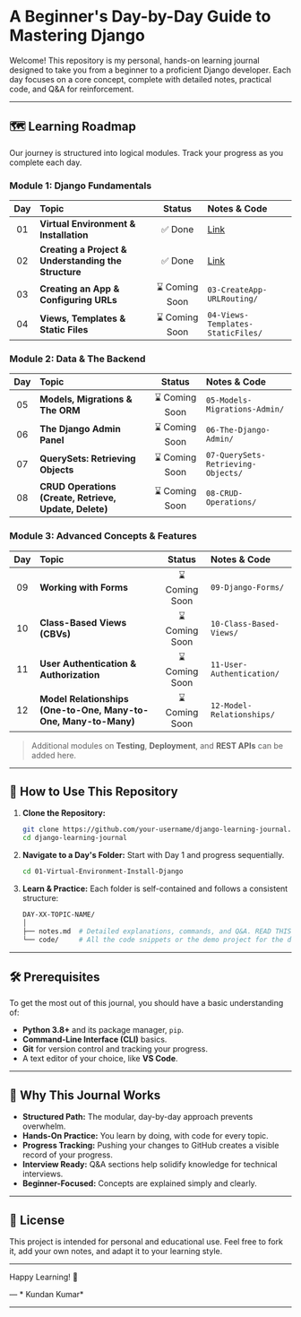 # A Beginner's Day-by-Day Guide to Mastering Django

Welcome\! This repository is my personal, hands-on learning journal designed to take you from a beginner to a proficient Django developer. Each day focuses on a core concept, complete with detailed notes, practical code, and Q\&A for reinforcement.

-----

## 🗺️ Learning Roadmap

Our journey is structured into logical modules. Track your progress as you complete each day.

### Module 1: Django Fundamentals

| Day | Topic | Status | Notes & Code |
|:---:|:------|:------:|:-------------|
| 01 | **Virtual Environment & Installation** | ✅ Done | [Link](https://www.google.com/search?q=./01-Virtual-Environment-Install-Django/) |
| 02 | **Creating a Project & Understanding the Structure** | ✅ Done | [Link](https://www.google.com/search?q=./02-StartProject-ProjectStructure/) |
| 03 | **Creating an App & Configuring URLs** | ⌛ Coming Soon | `03-CreateApp-URLRouting/` |
| 04 | **Views, Templates & Static Files** | ⌛ Coming Soon | `04-Views-Templates-StaticFiles/` |

### Module 2: Data & The Backend

| Day | Topic | Status | Notes & Code |
|:---:|:------|:------:|:-------------|
| 05 | **Models, Migrations & The ORM** | ⌛ Coming Soon | `05-Models-Migrations-Admin/` |
| 06 | **The Django Admin Panel** | ⌛ Coming Soon | `06-The-Django-Admin/` |
| 07 | **QuerySets: Retrieving Objects** | ⌛ Coming Soon | `07-QuerySets-Retrieving-Objects/` |
| 08 | **CRUD Operations (Create, Retrieve, Update, Delete)** | ⌛ Coming Soon | `08-CRUD-Operations/` |

### Module 3: Advanced Concepts & Features

| Day | Topic | Status | Notes & Code |
|:---:|:------|:------:|:-------------|
| 09 | **Working with Forms** | ⌛ Coming Soon | `09-Django-Forms/` |
| 10 | **Class-Based Views (CBVs)** | ⌛ Coming Soon | `10-Class-Based-Views/` |
| 11 | **User Authentication & Authorization** | ⌛ Coming Soon | `11-User-Authentication/` |
| 12 | **Model Relationships (One-to-One, Many-to-One, Many-to-Many)** | ⌛ Coming Soon | `12-Model-Relationships/` |

> Additional modules on **Testing**, **Deployment**, and **REST APIs** can be added here.

-----

## 🚀 How to Use This Repository

1.  **Clone the Repository:**

    ```bash
    git clone https://github.com/your-username/django-learning-journal.git
    cd django-learning-journal
    ```

2.  **Navigate to a Day's Folder:**
    Start with Day 1 and progress sequentially.

    ```bash
    cd 01-Virtual-Environment-Install-Django
    ```

3.  **Learn & Practice:**
    Each folder is self-contained and follows a consistent structure:

    ```bash
    DAY-XX-TOPIC-NAME/
    │
    ├── notes.md  # Detailed explanations, commands, and Q&A. READ THIS FIRST.
    └── code/     # All the code snippets or the demo project for the day.
    ```

-----

## 🛠️ Prerequisites

To get the most out of this journal, you should have a basic understanding of:

  * **Python 3.8+** and its package manager, `pip`.
  * **Command-Line Interface (CLI)** basics.
  * **Git** for version control and tracking your progress.
  * A text editor of your choice, like **VS Code**.

-----

## 🌟 Why This Journal Works

  * **Structured Path:** The modular, day-by-day approach prevents overwhelm.
  * **Hands-On Practice:** You learn by doing, with code for every topic.
  * **Progress Tracking:** Pushing your changes to GitHub creates a visible record of your progress.
  * **Interview Ready:** Q\&A sections help solidify knowledge for technical interviews.
  * **Beginner-Focused:** Concepts are explained simply and clearly.

-----

## 🧾 License

This project is intended for personal and educational use. Feel free to fork it, add your own notes, and adapt it to your learning style.

-----

Happy Learning\! 🚀

— *  Kundan Kumar*

-----
